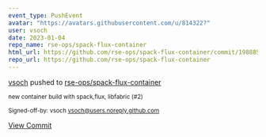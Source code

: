 ```yaml
---
event_type: PushEvent
avatar: "https://avatars.githubusercontent.com/u/814322?"
user: vsoch
date: 2023-01-04
repo_name: rse-ops/spack-flux-container
html_url: https://github.com/rse-ops/spack-flux-container/commit/19888585c94a881e0e4b2bdfc62a6b2b51e15a83
repo_url: https://github.com/rse-ops/spack-flux-container
---
```


<a href='https://github.com/vsoch' target='_blank'>vsoch</a> pushed to <a href='https://github.com/rse-ops/spack-flux-container' target='_blank'>rse-ops/spack-flux-container</a>

<small>new container build with spack,flux, libfabric (#2)

Signed-off-by: vsoch <vsoch@users.noreply.github.com></small>

<a href='https://github.com/rse-ops/spack-flux-container/commit/19888585c94a881e0e4b2bdfc62a6b2b51e15a83' target='_blank'>View Commit</a>